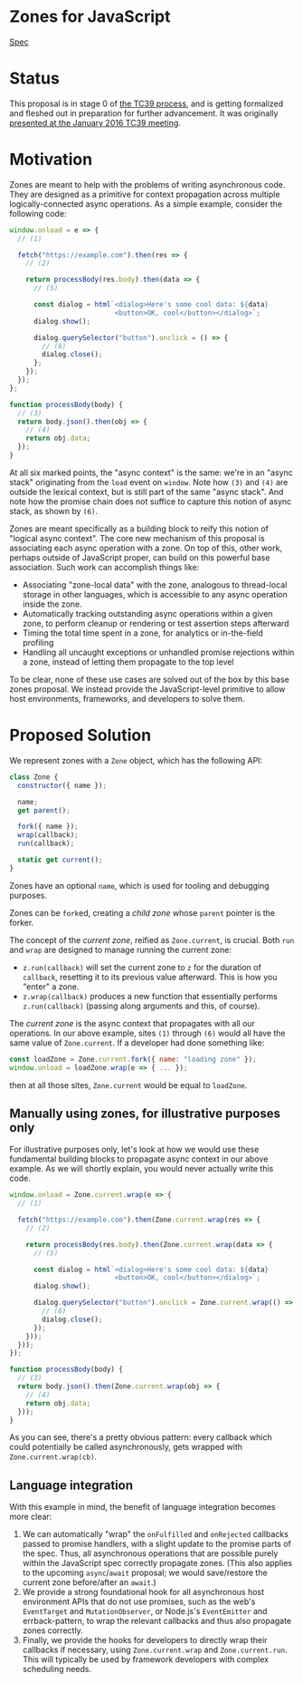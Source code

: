 # Zones for JavaScript

[Spec](https://domenic.github.io/zones)

# Status

This proposal is in stage 0 of [the TC39 process](https://tc39.github.io/process-document/), and is getting formalized and fleshed out in preparation for further advancement. It was originally [presented at the January 2016 TC39 meeting](https://github.com/tc39/tc39-notes/blob/master/es7/2016-01/2016-01-26.md#5i-zones).

# Motivation

Zones are meant to help with the problems of writing asynchronous code. They are designed as a primitive for context propagation across multiple logically-connected async operations. As a simple example, consider the following code:

```js
window.onload = e => {
  // (1)

  fetch("https://example.com").then(res => {
    // (2)

    return processBody(res.body).then(data => {
      // (5)

      const dialog = html`<dialog>Here's some cool data: ${data}
                          <button>OK, cool</button></dialog>`;
      dialog.show();

      dialog.querySelector("button").onclick = () => {
        // (6)
        dialog.close();
      };
    });
  });
};

function processBody(body) {
  // (3)
  return body.json().then(obj => {
    // (4)
    return obj.data;
  });
}
```

At all six marked points, the "async context" is the same: we're in an "async stack" originating from the `load` event on `window`. Note how `(3)` and `(4)` are outside the lexical context, but is still part of the same "async stack". And note how the promise chain does not suffice to capture this notion of async stack, as shown by `(6)`.

Zones are meant specifically as a building block to reify this notion of "logical async context". The core new mechanism of this proposal is associating each async operation with a zone. On top of this, other work, perhaps outside of JavaScript proper, can build on this powerful base association. Such work can accomplish things like:

- Associating "zone-local data" with the zone, analogous to thread-local storage in other languages, which is accessible to any async operation inside the zone.
- Automatically tracking outstanding async operations within a given zone, to perform cleanup or rendering or test assertion steps afterward
- Timing the total time spent in a zone, for analytics or in-the-field profiling
- Handling all uncaught exceptions or unhandled promise rejections within a zone, instead of letting them propagate to the top level

To be clear, none of these use cases are solved out of the box by this base zones proposal. We instead provide the JavaScript-level primitive to allow host environments, frameworks, and developers to solve them.

# Proposed Solution

We represent zones with a `Zone` object, which has the following API:

```js
class Zone {
  constructor({ name });

  name;
  get parent();

  fork({ name });
  wrap(callback);
  run(callback);

  static get current();
}
```

Zones have an optional `name`, which is used for tooling and debugging purposes.

Zones can be `fork`ed, creating a _child zone_ whose `parent` pointer is the forker.

The concept of the _current zone_, reified as `Zone.current`, is crucial. Both `run` and `wrap` are designed to manage running the current zone:

- `z.run(callback)` will set the current zone to `z` for the duration of `callback`, resetting it to its previous value afterward. This is how you "enter" a zone.
- `z.wrap(callback)` produces a new function that essentially performs `z.run(callback)` (passing along arguments and this, of course).

The _current zone_ is the async context that propagates with all our operations. In our above example, sites `(1)` through `(6)` would all have the same value of `Zone.current`. If a developer had done something like:

```js
const loadZone = Zone.current.fork({ name: "loading zone" });
window.onload = loadZone.wrap(e => { ... });
```

then at all those sites, `Zone.current` would be equal to `loadZone`.

## Manually using zones, for illustrative purposes only

For illustrative purposes only, let's look at how we would use these fundamental building blocks to propagate async context in our above example. As we will shortly explain, you would never actually write this code.

```js
window.onload = Zone.current.wrap(e => {
  // (1)

  fetch("https://example.com").then(Zone.current.wrap(res => {
    // (2)

    return processBody(res.body).then(Zone.current.wrap(data => {
      // (5)

      const dialog = html`<dialog>Here's some cool data: ${data}
                          <button>OK, cool</button></dialog>`;
      dialog.show();

      dialog.querySelector("button").onclick = Zone.current.wrap(() => {
        // (6)
        dialog.close();
      });
    }));
  }));
});

function processBody(body) {
  // (3)
  return body.json().then(Zone.current.wrap(obj => {
    // (4)
    return obj.data;
  }));
}
```

As you can see, there's a pretty obvious pattern: every callback which could potentially be called asynchronously, gets wrapped with `Zone.current.wrap(cb)`.

## Language integration

With this example in mind, the benefit of language integration becomes more clear:

1. We can automatically "wrap" the `onFulfilled` and `onRejected` callbacks passed to promise handlers, with a slight update to the promise parts of the spec. Thus, all asynchronous operations that are possible purely within the JavaScript spec correctly propagate zones. (This also applies to the upcoming `async`/`await` proposal; we would save/restore the current zone before/after an `await`.)
1. We provide a strong foundational hook for all asynchronous host environment APIs that do not use promises, such as the web's `EventTarget` and `MutationObserver`, or Node.js's `EventEmitter` and errback-pattern, to wrap the relevant callbacks and thus also propagate zones correctly.
1. Finally, we provide the hooks for developers to directly wrap their callbacks if necessary, using `Zone.current.wrap` and `Zone.current.run`. This will typically be used by framework developers with complex scheduling needs.
